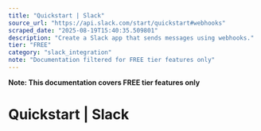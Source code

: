 ```yaml
---
title: "Quickstart | Slack"
source_url: "https://api.slack.com/start/quickstart#webhooks"
scraped_date: "2025-08-19T15:40:35.509801"
description: "Create a Slack app that sends messages using webhooks."
tier: "FREE"
category: "slack_integration"
note: "Documentation filtered for FREE tier features only"
---
```

**Note: This documentation covers FREE tier features only**

# Quickstart | Slack


